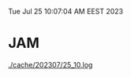 Tue Jul 25 10:07:04 AM EEST 2023
# JAM
<a href='./cache/202307/25_10.log'>./cache/202307/25_10.log</a>

